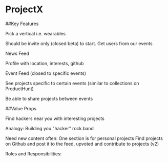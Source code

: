# ProjectX

##Key Features

Pick a vertical i.e. wearables 

Should be invite only (closed beta) to start. Get users from our events

News Feed

Profile with location, interests, github

Event Feed (closed to specific events)

See projects specific to certain events (similar to collections on ProductHunt)

Be able to share projects between events

##Value Props

Find hackers near you with interesting projects

Analogy: Building you "hacker" rock band

Need new content often:
One section is for personal projects
Find projects on Github and post it to the feed, upvoted and contribute to projects (v2)

Roles and Responsibilities:


